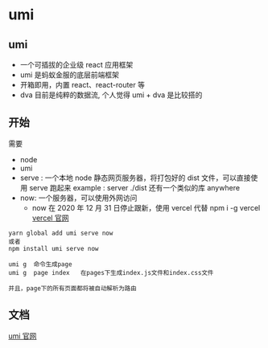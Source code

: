 # umi

## umi

- 一个可插拔的企业级 react 应用框架
- umi 是蚂蚁金服的底层前端框架
- 开箱即用，内置 react、react-router 等
- dva 目前是纯粹的数据流, 个人觉得 umi + dva 是比较搭的

## 开始

需要

- node
- umi
- serve : 一个本地 node 静态网页服务器，将打包好的 dist 文件，可以直接使用 serve 跑起来 example : server ./dist
  还有一个类似的库 anywhere 
- now: 一个服务器，可以使用外网访问
  - now 在 2020 年 12 月 31 日停止跟新，使用 vercel 代替 npm i -g vercel
    [vercel 官网](https://vercel.com/docs)

```
yarn global add umi serve now
或者
npm install umi serve now
```

```
umi g  命令生成page
umi g  page index   在pages下生成index.js文件和index.css文件

并且，page下的所有页面都将被自动解析为路由
```

## 文档

[umi 官网](https://v2.umijs.org/zh/)
